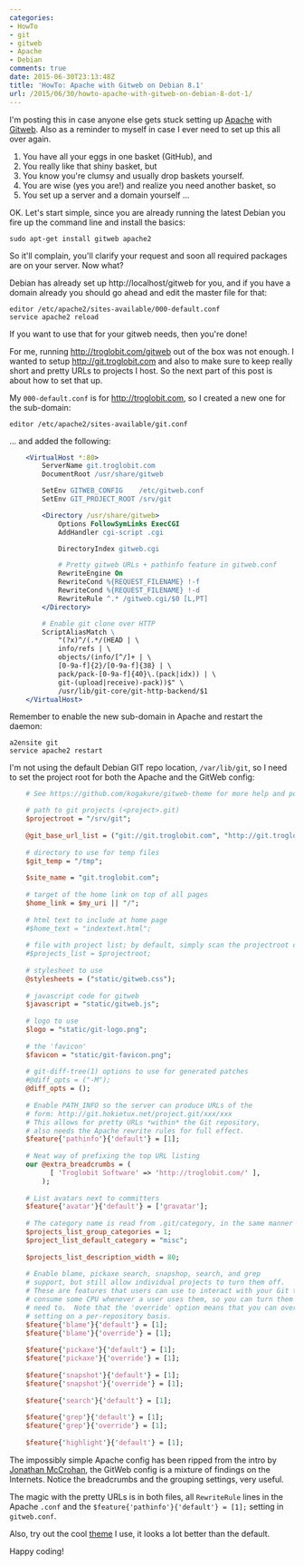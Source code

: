 ```yaml
---
categories:
- HowTo
- git
- gitweb
- Apache
- Debian
comments: true
date: 2015-06-30T23:13:48Z
title: 'HowTo: Apache with Gitweb on Debian 8.1'
url: /2015/06/30/howto-apache-with-gitweb-on-debian-8-dot-1/
---
```


I'm posting this in case anyone else gets stuck setting up [Apache][1]
with [Gitweb][2].  Also as a reminder to myself in case I ever need to
set up this all over again.

1. You have all your eggs in one basket (GitHub), and
2. You really like that shiny basket, but
3. You know you're clumsy and usually drop baskets yourself.
4. You are wise (yes you are!) and realize you need another basket, so
5. You set up a server and a domain yourself ...

OK.  Let's start simple, since you are already running the latest Debian
you fire up the command line and install the basics:

    sudo apt-get install gitweb apache2

So it'll complain, you'll clarify your request and soon all required
packages are on your server.  Now what?

Debian has already set up http://localhost/gitweb for you, and if you
have a domain already you should go ahead and edit the master file for
that:

    editor /etc/apache2/sites-available/000-default.conf
    service apache2 reload

If you want to use that for your gitweb needs, then you're done!

<!--more-->

For me, running http://troglobit.com/gitweb out of the box was not
enough.  I wanted to setup http://git.troglobit.com and also to make
sure to keep really short and pretty URLs to projects I host.  So the
next part of this post is about how to set that up.

My `000-default.conf` is for http://troglobit.com, so I created a new
one for the sub-domain:

    editor /etc/apache2/sites-available/git.conf

... and added the following:

``` apache /etc/apache2/sites-available/git.conf
    <VirtualHost *:80>
        ServerName git.troglobit.com
        DocumentRoot /usr/share/gitweb

        SetEnv GITWEB_CONFIG    /etc/gitweb.conf
        SetEnv GIT_PROJECT_ROOT /srv/git

        <Directory /usr/share/gitweb>
	        Options FollowSymLinks ExecCGI
	        AddHandler cgi-script .cgi

            DirectoryIndex gitweb.cgi

            # Pretty gitweb URLs + pathinfo feature in gitweb.conf
	        RewriteEngine On
	        RewriteCond %{REQUEST_FILENAME} !-f
	        RewriteCond %{REQUEST_FILENAME} !-d
	        RewriteRule ^.* /gitweb.cgi/$0 [L,PT]
        </Directory>

        # Enable git clone over HTTP
        ScriptAliasMatch \
	        "(?x)^/(.*/(HEAD | \
	        info/refs | \
            objects/(info/[^/]+ | \
            [0-9a-f]{2}/[0-9a-f]{38} | \
            pack/pack-[0-9a-f]{40}\.(pack|idx)) | \
            git-(upload|receive)-pack))$" \
            /usr/lib/git-core/git-http-backend/$1
    </VirtualHost>
```

Remember to enable the new sub-domain in Apache and restart the daemon:

    a2ensite git
    service apache2 restart

I'm not using the default Debian GIT repo location, `/var/lib/git`, so I
need to set the project root for both the Apache and the GitWeb config:

``` perl /etc/gitweb.conf
    # See https://github.com/kogakure/gitweb-theme for more help and pointers

    # path to git projects (<project>.git)
    $projectroot = "/srv/git";
    
    @git_base_url_list = ("git://git.troglobit.com", "http://git.troglobit.com");
    
    # directory to use for temp files
    $git_temp = "/tmp";
    
    $site_name = "git.troglobit.com";
    
    # target of the home link on top of all pages
    $home_link = $my_uri || "/";
    
    # html text to include at home page
    #$home_text = "indextext.html";
    
    # file with project list; by default, simply scan the projectroot dir.
    #$projects_list = $projectroot;
    
    # stylesheet to use
    @stylesheets = ("static/gitweb.css");
    
    # javascript code for gitweb
    $javascript = "static/gitweb.js";
    
    # logo to use
    $logo = "static/git-logo.png";
    
    # the 'favicon'
    $favicon = "static/git-favicon.png";
    
    # git-diff-tree(1) options to use for generated patches
    #@diff_opts = ("-M");
    @diff_opts = ();
        
    # Enable PATH_INFO so the server can produce URLs of the
    # form: http://git.hokietux.net/project.git/xxx/xxx
    # This allows for pretty URLs *within* the Git repository,
    # also needs the Apache rewrite rules for full effect.
    $feature{'pathinfo'}{'default'} = [1];
    
    # Neat way of prefixing the top URL listing
    our @extra_breadcrumbs = (
          [ 'Troglobit Software' => 'http://troglobit.com/' ],
        );
    
    # List avatars next to committers
    $feature{'avatar'}{'default'} = ['gravatar'];
    
    # The category name is read from .git/category, in the same manner as .git/description.
    $projects_list_group_categories = 1;
    $project_list_default_category = "misc";
    
    $projects_list_description_width = 80;
    
    # Enable blame, pickaxe search, snapshop, search, and grep
    # support, but still allow individual projects to turn them off.
    # These are features that users can use to interact with your Git trees. They
    # consume some CPU whenever a user uses them, so you can turn them off if you
    # need to.  Note that the 'override' option means that you can override the
    # setting on a per-repository basis.
    $feature{'blame'}{'default'} = [1];
    $feature{'blame'}{'override'} = [1];
    
    $feature{'pickaxe'}{'default'} = [1];
    $feature{'pickaxe'}{'override'} = [1];
    
    $feature{'snapshot'}{'default'} = [1];
    $feature{'snapshot'}{'override'} = [1];
    
    $feature{'search'}{'default'} = [1];
    
    $feature{'grep'}{'default'} = [1];
    $feature{'grep'}{'override'} = [1];
    
    $feature{'highlight'}{'default'} = [1];
```

The impossibly simple Apache config has been ripped from the intro by
[Jonathan McCrohan](http://dereenigne.org/debian/debian-gitweb-server),
the GitWeb config is a mixture of findings on the Internets.  Notice the
breadcrumbs and the grouping settings, very useful.

The magic with the pretty URLs is in both files, all `RewriteRule` lines
in the Apache `.conf` and the `$feature{'pathinfo'}{'default'} = [1];`
setting in `gitweb.conf`.

Also, try out the cool [theme](https://github.com/kogakure/gitweb-theme)
I use, it looks a lot better than the default.

Happy coding!

[1]: http://www.apache.org
[2]: http://git-scm.com/docs/gitweb

